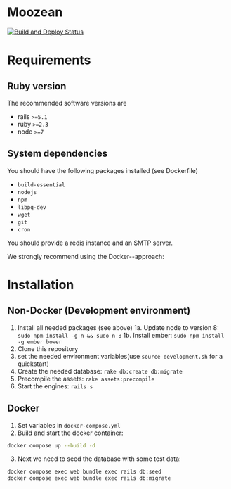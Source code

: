 # Moozean

[![Build and Deploy Status](https://github.com/FachschaftMathPhysInfo/moozean/actions/workflows/build_and_deploy.yml/badge.svg)](https://github.com/FachschaftMathPhysInfo/moozean/actions/workflows/build_and_deploy.yml)

# Requirements

## Ruby version
The recommended software versions are
  - rails `>=5.1`
  - ruby `>=2.3`
  - node `>=7`

## System dependencies
You should have the following packages installed (see Dockerfile)
  - `build-essential`
  - `nodejs`
  - `npm`
  - `libpq-dev`
  - `wget`
  - `git`
  - `cron`

You should provide a redis instance and an SMTP server.

We strongly recommend using the Docker--approach:

# Installation
## Non-Docker (Development environment)

1. Install all needed packages (see above)
1a. Update node to version 8: `sudo npm install -g n && sudo n 8`
1b. Install ember: `sudo npm install -g ember bower`
2. Clone this repository
3. set the needed environment variables(use `source development.sh` for a quickstart)
4. Create the needed database: `rake db:create db:migrate`
5. Precompile the assets: `rake assets:precompile`
6. Start the engines: `rails s`

## Docker
1. Set variables in `docker-compose.yml`
2. Build and start the docker container:
  ```bash
docker compose up --build -d
```
3. Next we need to seed the database with some test data:
  ```bash
docker compose exec web bundle exec rails db:seed 
docker compose exec web bundle exec rails db:migrate
```
